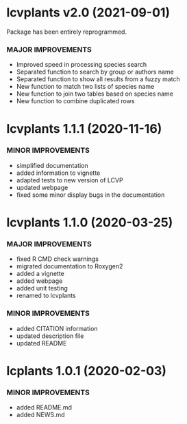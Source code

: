lcvplants v2.0 (2021-09-01)
=========================
Package has been entirely reprogrammed. 

### MAJOR IMPROVEMENTS
  * Improved speed in processing species search 
  * Separated function to search by group or authors name
  * Separated function to show all results from a fuzzy match
  * New function to match two lists of species name
  * New function to join two tables based on species name
  * New function to combine duplicated rows
  

lcvplants 1.1.1 (2020-11-16)
=========================
### MINOR IMPROVEMENTS
  * simplified documentation
  * added information to vignette
  * adapted tests to new version of LCVP
  * updated webpage
  * fixed some minor display bugs in the documentation
  
lcvplants 1.1.0 (2020-03-25)
=========================
### MAJOR IMPROVEMENTS
  * fixed R CMD check warnings
  * migrated documentation to Roxygen2
  * added a vignette
  * added webpage
  * added unit testing
  * renamed to lcvplants

### MINOR IMPROVEMENTS
  * added CITATION information
  * updated description file
  * updated README

lcplants 1.0.1 (2020-02-03)
=========================
### MINOR IMPROVEMENTS
  * added README.md
  * added NEWS.md
  
